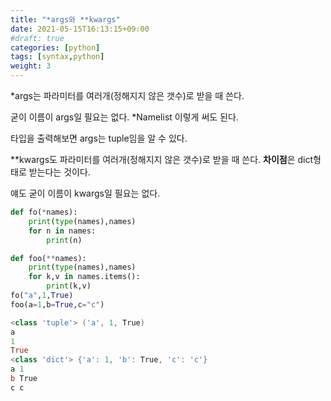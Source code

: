 ```yaml
---
title: "*args와 **kwargs"
date: 2021-05-15T16:13:15+09:00
#draft: true
categories: [python]
tags: [syntax,python]
weight: 3
---
```


\*args는 파라미터를 여러개(정해지지 않은 갯수)로 받을 때 쓴다.

굳이 이름이 args일 필요는 없다. \*Namelist 이렇게 써도 된다.

타입을 출력해보면 args는 tuple임을 알 수 있다.

\*\*kwargs도 파라미터를 여러개(정해지지 않은 갯수)로 받을 때 쓴다. **차이점**은 dict형태로 받는다는 것이다.

얘도 굳이 이름이 kwargs일 필요는 없다.

```python
def fo(*names):
    print(type(names),names)
    for n in names:
        print(n)

def foo(**names):
    print(type(names),names)
    for k,v in names.items():
        print(k,v)
fo("a",1,True)
foo(a=1,b=True,c="c")
```

```powershell
<class 'tuple'> ('a', 1, True)
a
1
True
<class 'dict'> {'a': 1, 'b': True, 'c': 'c'}
a 1
b True
c c
```
